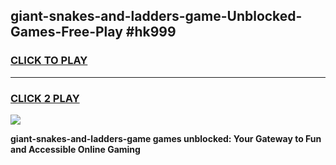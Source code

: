 
## giant-snakes-and-ladders-game-Unblocked-Games-Free-Play #hk999
<h3>
<a href="https://us.freeplayer.one?title=giant-snakes-and-ladders-game&ref=9M">CLICK TO PLAY</a></h3>
<hr>

<h3>
<a href="https://us.freeplayer.one?title=giant-snakes-and-ladders-game&ref=9M">CLICK 2 PLAY</a>
  
</h3>

<a href="https://us.freeplayer.one?title=giant-snakes-and-ladders-game&ref=9M"><img src="https://clearcache.store/games.png"></a>


**giant-snakes-and-ladders-game games unblocked: Your Gateway to Fun and Accessible Online Gaming**
